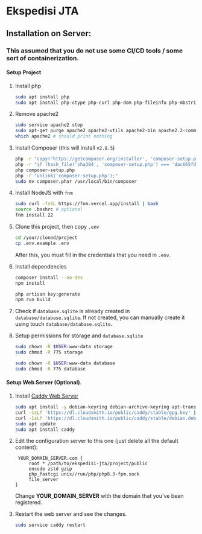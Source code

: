 # Ekspedisi JTA

## Installation on Server:
### This assumed that you do not use some CI/CD tools / some sort of containerization.

#### Setup Project
1. Install php
   ```bash
   sudo apt install php
   sudo apt install php-ctype php-curl php-dom php-fileinfo php-mbstring php-pdo php-tokenizer php-xml php-intl php-imap   
   ```

2. Remove apache2
   ```bash
   sudo service apache2 stop
   sudo apt-get purge apache2 apache2-utils apache2-bin apache2.2-common
   which apache2 # should print nothing
   ```

3. Install Composer (this will install `v2.8.5`)
   ```bash
   php -r "copy('https://getcomposer.org/installer', 'composer-setup.php');"
   php -r "if (hash_file('sha384', 'composer-setup.php') === 'dac665fdc30fdd8ec78b38b9800061b4150413ff2e3b6f88543c636f7cd84f6db9189d43a81e5503cda447da73c7e5b6') { echo 'Installer verified'.PHP_EOL; } else { echo 'Installer corrupt'.PHP_EOL; unlink('composer-setup.php'); exit(1); }"
   php composer-setup.php
   php -r "unlink('composer-setup.php');"
   sudo mv composer.phar /usr/local/bin/composer
   ```

4. Install NodeJS with `fnm`
   ```bash
   sudo curl -fsSL https://fnm.vercel.app/install | bash
   source .bashrc # optional
   fnm install 22
   ```

5. Clone this project, then copy `.env`
   ```bash
   cd /your/cloned/project
   cp .env.example .env
   ```
   After this, you must fill in the credentials that you need in `.env`.

6. Install dependencies
   ```bash
   composer install --no-dev
   npm install

   php artisan key:generate
   npm run build
   ```

7. Check if `database.sqlite` is already created in `database/database.sqlite`. If not created, you can manually create it using touch `database/database.sqlite`.

8. Setup permissions for storage and `database.sqlite`
   ```bash
   sudo chown -R $USER:www-data storage
   sudo chmod -R 775 storage

   sudo chown -R $USER:www-data database
   sudo chmod -R 775 database
   ```

#### Setup Web Server (Optional).
1. Install [Caddy Web Server](https://caddyserver.com/)
   ```bash
   sudo apt install -y debian-keyring debian-archive-keyring apt-transport-https curl
   curl -1sLf 'https://dl.cloudsmith.io/public/caddy/stable/gpg.key' | sudo gpg --dearmor -o /usr/share/keyrings/caddy-stable-archive-keyring.gpg
   curl -1sLf 'https://dl.cloudsmith.io/public/caddy/stable/debian.deb.txt' | sudo tee /etc/apt/sources.list.d/caddy-stable.list
   sudo apt update
   sudo apt install caddy
   ```

2. Edit the configuration server to this one (just delete all the default content):
   ```caddy
    YOUR_DOMAIN_SERVER.com {
        root * /path/to/ekspedisi-jta/project/public
        encode zstd gzip
        php_fastcgi unix//run/php/php8.3-fpm.sock
        file_server
   }
   ```
   Change **YOUR_DOMAIN_SERVER** with the domain that you've been registered.

3. Restart the web server and see the changes.
   ```bash
   sudo service caddy restart
   ```
